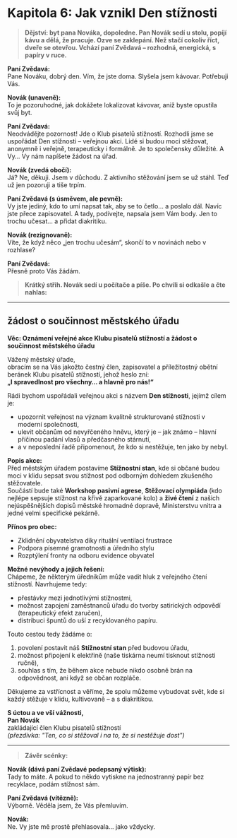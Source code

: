 # Kapitola 6: Jak vznikl Den stížnosti 

> **Dějství: byt pana Nováka, dopoledne. Pan Novák sedí u stolu, popíjí kávu a dělá, že pracuje. Ozve se zaklepání. Než stačí cokoliv říct, dveře se otevřou. Vchází paní Zvědavá – rozhodná, energická, s papíry v ruce.**

**Paní Zvědavá:**  
Pane Nováku, dobrý den. Vím, že jste doma. Slyšela jsem kávovar. Potřebuji Vás.

**Novák (unaveně):**  
To je pozoruhodné, jak dokážete lokalizovat kávovar, aniž byste opustila svůj byt.

**Paní Zvědavá:**  
Neodvádějte pozornost! Jde o Klub pisatelů stížností. Rozhodli jsme se uspořádat Den stížnosti – veřejnou akci. Lidé si budou moci stěžovat, anonymně i veřejně, terapeuticky i formálně. Je to společensky důležité. A Vy… Vy nám napíšete žádost na úřad.

**Novák (zvedá obočí):**  
Já? Ne, děkuji. Jsem v důchodu. Z aktivního stěžování jsem se už stáhl. Teď už jen pozoruji a tiše trpím.

**Paní Zvědavá (s úsměvem, ale pevně):**  
Vy jste jediný, kdo to umí napsat tak, aby se to četlo… a poslalo dál. Navíc jste přece zapisovatel. A tady, podívejte, napsala jsem Vám body. Jen to trochu učesat… a přidat diakritiku.

**Novák (rezignovaně):**  
Víte, že když něco „jen trochu učesám“, skončí to v novinách nebo v rozhlase?

**Paní Zvědavá:**  
Přesně proto Vás žádám.

> **Krátký střih. Novák sedí u počítače a píše. Po chvíli si odkašle a čte nahlas:**

---

## žádost o součinnost městského úřadu  
**Věc: Oznámení veřejné akce Klubu pisatelů stížností a žádost o součinnost městského úřadu**

Vážený městský úřade,  
obracím se na Vás jakožto čestný člen, zapisovatel a příležitostný obětní beránek Klubu pisatelů stížností, jehož heslo zní:  
**„I spravedlnost pro všechny… a hlavně pro nás!“**

Rádi bychom uspořádali veřejnou akci s názvem **Den stížnosti**, jejímž cílem je:
- upozornit veřejnost na význam kvalitně strukturované stížnosti v moderní společnosti,  
- ulevit občanům od nevyřčeného hněvu, který je – jak známo – hlavní příčinou padání vlasů a předčasného stárnutí,  
- a v neposlední řadě připomenout, že kdo si nestěžuje, ten jako by nebyl.

**Popis akce:**  
Před městským úřadem postavíme **Stížnostní stan**, kde si občané budou moci v klidu sepsat svou stížnost pod odborným dohledem zkušeného stěžovatele.  
Součástí bude také **Workshop pasivní agrese**, **Stěžovací olympiáda** (kdo nejlépe sepsuje stížnost na křivě zaparkované kolo) a **živé čtení** z našich nejúspěšnějších dopisů městské hromadné dopravě, Ministerstvu vnitra a jedné velmi specifické pekárně.

**Přínos pro obec:**
- Zklidnění obyvatelstva díky rituální ventilaci frustrace  
- Podpora písemné gramotnosti a úředního stylu  
- Rozptýlení fronty na odboru evidence obyvatel

**Možné nevýhody a jejich řešení:**  
Chápeme, že některým úředníkům může vadit hluk z veřejného čtení stížností. Navrhujeme tedy:  
- přestávky mezi jednotlivými stížnostmi,  
- možnost zapojení zaměstnanců úřadu do tvorby satirických odpovědí (terapeutický efekt zaručen),  
- distribuci špuntů do uší z recyklovaného papíru.

Touto cestou tedy žádáme o:
1. povolení postavit náš **Stížnostní stan** před budovou úřadu,  
2. možnost připojení k elektřině (naše tiskárna neumí tisknout stížnosti ručně),  
3. souhlas s tím, že během akce nebude nikdo osobně brán na odpovědnost, ani když se občan rozpláče.

Děkujeme za vstřícnost a věříme, že spolu můžeme vybudovat svět, kde si každý stěžuje v klidu, kultivovaně – a s diakritikou.

**S úctou a ve vší vážnosti,**  
**Pan Novák**  
zakládající člen Klubu pisatelů stížností  
*(přezdívka: "Ten, co si stěžoval i na to, že si nestěžuje dost")*

---

> **Závěr scénky:**

**Novák (dává paní Zvědavé podepsaný výtisk):**  
Tady to máte. A pokud to někdo vytiskne na jednostranný papír bez recyklace, podám stížnost sám.

**Paní Zvědavá (vítězně):**  
Výborně. Věděla jsem, že Vás přemluvím.

**Novák:**  
Ne. Vy jste mě prostě přehlasovala… jako vždycky.